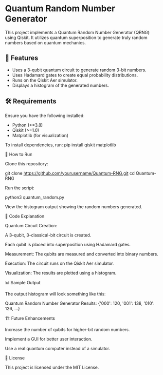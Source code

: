# Quantum Random Number Generator

This project implements a Quantum Random Number Generator (QRNG) using Qiskit. It utilizes quantum superposition to generate truly random numbers based on quantum mechanics.

## 📌 Features

- Uses a 3-qubit quantum circuit to generate random 3-bit numbers.
- Uses Hadamard gates to create equal probability distributions.
- Runs on the Qiskit Aer simulator.
- Displays a histogram of the generated numbers.

## 🛠️ Requirements

Ensure you have the following installed:
- Python (>=3.8)
- Qiskit (>=1.0)
- Matplotlib (for visualization)

To install dependencies, run:
pip install qiskit matplotlib

🚀 How to Run

Clone this repository:

git clone https://github.com/yourusername/Quantum-RNG.git
cd Quantum-RNG

Run the script:

python3 quantum_random.py

View the histogram output showing the random numbers generated.

📜 Code Explanation

Quantum Circuit Creation:

A 3-qubit, 3-classical-bit circuit is created.

Each qubit is placed into superposition using Hadamard gates.

Measurement: The qubits are measured and converted into binary numbers.

Execution: The circuit runs on the Qiskit Aer simulator.

Visualization: The results are plotted using a histogram.

📊 Sample Output

The output histogram will look something like this:

Quantum Random Number Generator Results: {'000': 120, '001': 138, '010': 126, ...}

🏗️ Future Enhancements

Increase the number of qubits for higher-bit random numbers.

Implement a GUI for better user interaction.

Use a real quantum computer instead of a simulator.

📜 License

This project is licensed under the MIT License.

